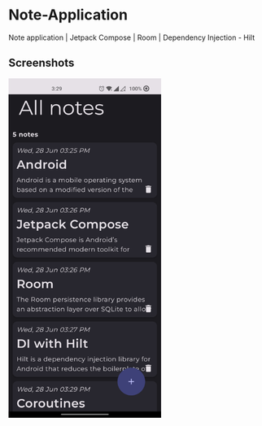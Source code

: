 # Note-Application
Note application | Jetpack Compose | Room | Dependency Injection - Hilt

## Screenshots
<img src="images/home_dark.jpg" width="300">
